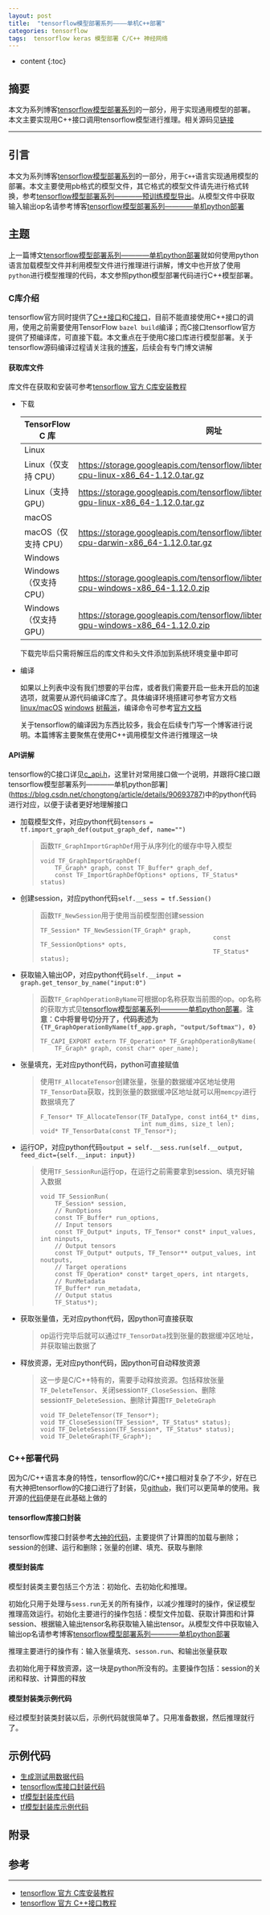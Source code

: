 ```yaml
---
layout: post
title:  "tensorflow模型部署系列————单机C++部署"
categories: tensorflow
tags:  tensorflow keras 模型部署 C/C++ 神经网络
---
```


* content
{:toc}


## 摘要
本文为系列博客[tensorflow模型部署系列](https://blog.csdn.net/chongtong/column/info/39386)的一部分，用于实现通用模型的部署。本文主要实现用C++接口调用tensorflow模型进行推理。相关源码见[链接](https://github.com/gdyshi/model_deployment)

---

## 引言
本文为系列博客[tensorflow模型部署系列](https://blog.csdn.net/chongtong/column/info/39386)的一部分，用于`C++`语言实现通用模型的部署。本文主要使用pb格式的模型文件，其它格式的模型文件请先进行格式转换，参考[tensorflow模型部署系列————预训练模型导出](https://blog.csdn.net/chongtong/article/details/90474737)。从模型文件中获取输入输出op名请参考博客[tensorflow模型部署系列————单机python部署](https://blog.csdn.net/chongtong/article/details/90693787)


## 主题
上一篇博文[tensorflow模型部署系列————单机python部署](https://blog.csdn.net/chongtong/article/details/90693787)就如何使用python语言加载模型文件并利用模型文件进行推理进行讲解，博文中也开放了使用`python`进行模型推理的代码，本文参照python模型部署代码进行C++模型部署。

### C库介绍

tensorflow官方同时提供了[C++接口](https://tensorflow.google.cn/guide/extend/cc)和[C接口](https://tensorflow.google.cn/install/lang_c)，目前不能直接使用C++接口的调用，使用之前需要使用TensorFlow `bazel build`编译；而C接口tensorflow官方提供了预编译库，可直接下载。本文重点在于使用C接口库进行模型部署。关于tensorflow源码编译过程请关注我的[博客](https://blog.csdn.net/chongtong)，后续会有专门博文讲解

#### 获取库文件

库文件在获取和安装可参考[tensorflow 官方 C库安装教程](https://tensorflow.google.cn/install/lang_c)

- 下载

  | TensorFlow C 库       | 网址                                                         |
  | --------------------- | ------------------------------------------------------------ |
  | Linux                 |                                                              |
  | Linux（仅支持 CPU）   | <https://storage.googleapis.com/tensorflow/libtensorflow/libtensorflow-cpu-linux-x86_64-1.12.0.tar.gz> |
  | Linux（支持 GPU）     | <https://storage.googleapis.com/tensorflow/libtensorflow/libtensorflow-gpu-linux-x86_64-1.12.0.tar.gz> |
  | macOS                 |                                                              |
  | macOS（仅支持 CPU）   | <https://storage.googleapis.com/tensorflow/libtensorflow/libtensorflow-cpu-darwin-x86_64-1.12.0.tar.gz> |
  | Windows               |                                                              |
  | Windows（仅支持 CPU） | <https://storage.googleapis.com/tensorflow/libtensorflow/libtensorflow-cpu-windows-x86_64-1.12.0.zip> |
  | Windows（仅支持 GPU） | <https://storage.googleapis.com/tensorflow/libtensorflow/libtensorflow-gpu-windows-x86_64-1.12.0.zip> |

  下载完毕后只需将解压后的库文件和头文件添加到系统环境变量中即可

- 编译

  如果以上列表中没有我们想要的平台库，或者我们需要开启一些未开启的加速选项，就需要从源代码编译C库了。具体编译环境搭建可参考官方文档[linux/macOS](https://tensorflow.google.cn/install/source) [windows](https://tensorflow.google.cn/install/source_windows) [树莓派](https://tensorflow.google.cn/install/source_rpi)，编译命令可参考[官方文档](https://github.com/tensorflow/tensorflow/blob/master/tensorflow/tools/lib_package/README.md)

  关于tensorflow的编译因为东西比较多，我会在后续专门写一个博客进行说明。本篇博客主要聚焦在使用C++调用模型文件进行推理这一块



#### API讲解

tensorflow的C接口详见[c_api.h](https://github.com/tensorflow/tensorflow/blob/master/tensorflow/c/c_api.h)，这里针对常用接口做一个说明，并跟将C接口跟tensorflow模型部署系列————单机python部署](https://blog.csdn.net/chongtong/article/details/90693787)中的python代码进行对应，以便于读者更好地理解接口

- 加载模型文件，对应python代码`tensors = tf.import_graph_def(output_graph_def, name="")`

  > 函数`TF_GraphImportGraphDef`用于从序列化的缓存中导入模型
  > ```
  > void TF_GraphImportGraphDef(
  >     TF_Graph* graph, const TF_Buffer* graph_def,
  >     const TF_ImportGraphDefOptions* options, TF_Status* status)
  > ```

- 创建session，对应python代码`self.__sess = tf.Session()`

  > 函数`TF_NewSession`用于使用当前模型图创建session
  >
  > ```
  > TF_Session* TF_NewSession(TF_Graph* graph,
  >                                                 const TF_SessionOptions* opts,
  >                                                 TF_Status* status);
  > ```

- 获取输入输出OP，对应python代码`self.__input = graph.get_tensor_by_name("input:0")`

  > 函数`TF_GraphOperationByName`可根据op名称获取当前图的op。op名称的获取方式见[tensorflow模型部署系列————单机python部署](https://blog.csdn.net/chongtong/article/details/90693787)。**注意：C中将冒号切分开了，代码表述为`{TF_GraphOperationByName(tf_app.graph, "output/Softmax"), 0}`**
  >
  > ```
  > TF_CAPI_EXPORT extern TF_Operation* TF_GraphOperationByName(
  >     TF_Graph* graph, const char* oper_name);
  > ```

- 张量填充，无对应python代码，python可直接赋值

  > 使用`TF_AllocateTensor`创建张量，张量的数据缓冲区地址使用`TF_TensorData`获取，找到张量的数据缓冲区地址就可以用`memcpy`进行数据填充了
  >
  > ```
  > F_Tensor* TF_AllocateTensor(TF_DataType, const int64_t* dims,
  >                             int num_dims, size_t len);
  > void* TF_TensorData(const TF_Tensor*);
  > ```

- 运行OP，对应python代码`output = self.__sess.run(self.__output, feed_dict={self.__input: input})`

  > 使用`TF_SessionRun`运行op，在运行之前需要拿到session、填充好输入数据
  >
  > ```
  > void TF_SessionRun(
  >     TF_Session* session,
  >     // RunOptions
  >     const TF_Buffer* run_options,
  >     // Input tensors
  >     const TF_Output* inputs, TF_Tensor* const* input_values, int ninputs,
  >     // Output tensors
  >     const TF_Output* outputs, TF_Tensor** output_values, int noutputs,
  >     // Target operations
  >     const TF_Operation* const* target_opers, int ntargets,
  >     // RunMetadata
  >     TF_Buffer* run_metadata,
  >     // Output status
  >     TF_Status*);
  > ```

- 获取张量值，无对应python代码，因python可直接获取

  > op运行完毕后就可以通过`TF_TensorData`找到张量的数据缓冲区地址，并获取输出数据了

- 释放资源，无对应python代码，因python可自动释放资源

  > 这一步是C/C++特有的，需要手动释放资源。包括释放张量`TF_DeleteTensor`、关闭session`TF_CloseSession`、删除session`TF_DeleteSession`、删除计算图`TF_DeleteGraph`
  >
  > ```
  > void TF_DeleteTensor(TF_Tensor*);
  > void TF_CloseSession(TF_Session*, TF_Status* status);
  > void TF_DeleteSession(TF_Session*, TF_Status* status);
  > void TF_DeleteGraph(TF_Graph*);
  > ```

### C++部署代码

因为C/C++语言本身的特性，tensorflow的C/C++接口相对复杂了不少，好在已有大神把tensorflow的C接口进行了封装，见[github](https://github.com/Neargye/hello_tf_c_api)，我们可以更简单的使用。我开源的[代码](https://github.com/gdyshi/model_deployment)便是在此基础上做的

#### tensorflow库接口封装

tensorflow库接口封装参考[大神的代码](https://github.com/Neargye/hello_tf_c_api)，主要提供了计算图的加载与删除；session的创建、运行和删除；张量的创建、填充、获取与删除

#### 模型封装库

模型封装类主要包括三个方法：初始化、去初始化和推理。

初始化只用于处理与`sess.run`无关的所有操作，以减少推理时的操作，保证模型推理高效运行。初始化主要进行的操作包括：模型文件加载、获取计算图和计算session、根据输入输出tensor名称获取输入输出tensor。从模型文件中获取输入输出op名请参考博客[tensorflow模型部署系列————单机python部署](https://blog.csdn.net/chongtong/article/details/90693787)

推理主要进行的操作有：输入张量填充、`sesson.run`、和输出张量获取

去初始化用于释放资源，这一块是python所没有的。主要操作包括：session的关闭和释放、计算图的释放

#### 模型封装类示例代码

经过模型封装类封装以后，示例代码就很简单了。只用准备数据，然后推理就行了。

## 示例代码

- [生成测试用数据代码](https://github.com/gdyshi/model_deployment/blob/master/C%2B%2B/gen_txt_file.py)
- [tensorflow库接口封装代码](https://github.com/gdyshi/model_deployment/blob/master/C%2B%2B/src/tf_utils.cpp)
- [tf模型封装库代码](https://github.com/gdyshi/model_deployment/blob/master/C%2B%2B/src/model.cpp)
- [tf模型封装库示例代码](https://github.com/gdyshi/model_deployment/blob/master/C%2B%2B/src/example.cpp)



## 附录


## 参考
---
- [tensorflow 官方 C库安装教程](https://tensorflow.google.cn/install/lang_c)
- [tensorflow 官方 C++接口教程](https://tensorflow.google.cn/guide/extend/cc)
